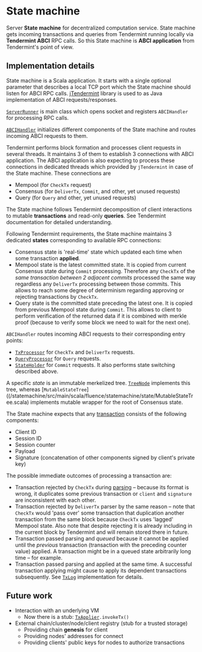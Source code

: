 # State machine

Server **State machine** for decentralized computation service.
State machine gets incoming transactions and queries from Tendermint running locally via **Tendermint ABCI** RPC calls.
So this State machine is **ABCI application** from Tendermint's point of view.

## Implementation details
State machine is a Scala application. It starts with a single optional parameter that describes a local TCP port
which the State machine should listen for ABCI RPC calls. [jTendermint](https://github.com/jTendermint/jabci) library
is used to as Java implementation of ABCI requests/responses.

[`ServerRunner`](/statemachine/src/main/scala/fluence/statemachine/ServerRunner.scala) is main class which opens
socket and registers `ABCIHandler` for processing RPC calls.

[`ABCIHandler`](/statemachine/src/main/scala/fluence/statemachine/ABCIHandler.scala) initializes different components
of the State machine and routes incoming ABCI requests to them.

Tendermint performs block formation and processes client requests in several threads. It maintains 3 of them to
establish 3 connections with ABCI application. The ABCI application is also expecting to process these connections in
dedicated threads which provided by `jTendermint` in case of the State machine. These connections are
* Mempool (for `CheckTx` request)
* Consensus (for `DeliverTx`, `Commit`, and other, yet unused requests)
* Query (for `Query` and other, yet unused requests)

The State machine follows Tendermint decomposition of client interactions to mutable **transactions** and read-only
**queries**. See Tendermint documentation for detailed understanding.

Following Tendermint requirements, the State machine maintains 3 dedicated **states** corresponding to available
RPC connections:
* Consensus state is 'real-time' state which updated each time when some transaction **applied**.
* Mempool state is the latest committed state. It is copied from current Consensus state during `Commit` processing.
Therefore any `CheckTx` of the *same transaction between 2 adjacent commits* processed the same way regardless any
`DeliverTx` processing between those commits. This allows to reach some degree of determinism regarding approving or
rejecting transactions by `CheckTx`.
* Query state is the committed state preceding the latest one. It is copied from previous Mempool state during `Commit`.
This allows to client to perform verification of the returned data if it is combined with merkle proof (because to
verify some block we need to wait for the next one).

`ABCIHandler` routes incoming ABCI requests to their corresponding entry points:
* [`TxProcessor`](/statemachine/src/main/scala/fluence/statemachine/tx/TxProcessor.scala) for `CheckTx` and
`DeliverTx` requests.
* [`QueryProcessor`](/statemachine/src/main/scala/fluence/statemachine/state/QueryProcessor.scala) for `Query` requests.
* [`StateHolder`](/statemachine/src/main/scala/fluence/statemachine/state/StateHolder.scala) for `Commit` requests.
It also performs state switching described above.

A specific *state* is an immutable merkelized tree.
[`TreeNode`](/statemachine/src/main/scala/fluence/statemachine/state/TreeNode.scala) implements this tree, whereas
[`MutableStateTree`]((/statemachine/src/main/scala/fluence/statemachine/state/MutableStateTree.scala) implements mutable
wrapper for the root of Consensus state.

The State machine expects that any
[transaction](/statemachine/src/main/scala/fluence/statemachine/tx/Transaction.scala) consists of the following
components:
* Client ID
* Session ID
* Session counter
* Payload
* Signature (concatenation of other components signed by client's private key)

The possible immediate outcomes of processing a transaction are:
* Transaction rejected by `CheckTx` during
[parsing](/statemachine/src/main/scala/fluence/statemachine/tx/TxParser.scala) – because its format is wrong,
it duplicates some previous transaction or `client` and `signature` are inconsistent with each other.
* Transaction rejected by `DeliverTx` parser by the same reason – note that `CheckTx` would 'pass over' some transaction
that duplication another transaction from the same block because `CheckTx` uses 'lagged' Mempool state. Also note that
despite rejecting it is already including in the current block by Tendermint and will remain stored there in future.
* Transaction passed parsing and *queued* because it cannot be applied until the *previous* transaction (transaction
with the preceding counter value) applied. A transaction might be in a queued state arbitrarily long time – for example.
* Transaction passed parsing and applied at the same time. A successful transaction applying might cause to apply its
dependent transactions subsequently. See
[`TxLog`](/statemachine/src/main/scala/fluence/statemachine/tx/TxLog.scala) implementation for details.

## Future work

* Interaction with an underlying VM
  * Now there is a stub:
    [`TxApplier`](/statemachine/src/main/scala/fluence/statemachine/tx/TxApplier.scala)`.invokeTx()`
* External chain/cluster/node/client registry (stub for a trusted storage)
  * Providing chain **genesis** for client
  * Providing nodes' addresses for connect
  * Providing clients' public keys for nodes to authorize transactions
